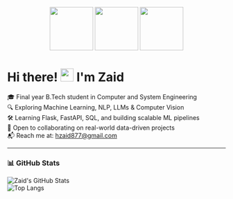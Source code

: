 <p align="center">
  <img src="https://media3.giphy.com/media/ln7z2eWriiQAllfVcn/200w.webp" width="100">
  <img src="https://i.giphy.com/media/LMt9638dO8dftAjtco/200.webp" width="100">
  <img src="https://i.giphy.com/media/eNAsjO55tPbgaor7ma/200w.webp" width="100">
</p>

# Hi there! <img src="https://user-images.githubusercontent.com/18350557/176309783-0785949b-9127-417c-8b55-ab5a4333674e.gif" width="30"> I'm Zaid

🎓 Final year B.Tech student in Computer and System Engineering  
🔍 Exploring Machine Learning, NLP, LLMs & Computer Vision  
🛠️ Learning Flask, FastAPI, SQL, and building scalable ML pipelines  
🤝 Open to collaborating on real-world data-driven projects  
📬 Reach me at: [hzaid877@gmail.com](mailto:hzaid877@gmail.com)

---

### 📊 GitHub Stats

![Zaid's GitHub Stats](https://github-readme-stats.vercel.app/api?username=Zah-dot&show_icons=true&theme=radical&hide_title=true)  
![Top Langs](https://github-readme-stats.vercel.app/api/top-langs/?username=Zah-dot&layout=compact&theme=radical)
